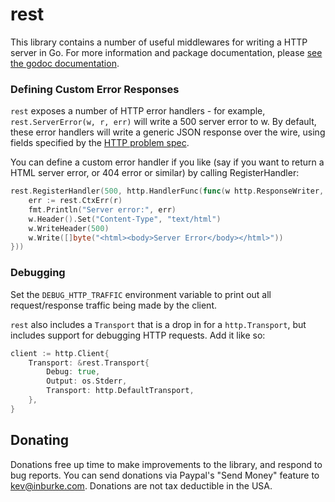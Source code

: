 # rest

This library contains a number of useful middlewares for writing a HTTP server
in Go. For more information and package documentation, please [see the godoc
documentation][gddo].

### Defining Custom Error Responses

`rest` exposes a number of HTTP error handlers - for example,
`rest.ServerError(w, r, err)` will write a 500 server error to w. By default,
these error handlers will write a generic JSON response over the wire, using
fields specified by the [HTTP problem spec][spec].

You can define a custom error handler if you like (say if you want to return
a HTML server error, or 404 error or similar) by calling RegisterHandler:

```go
rest.RegisterHandler(500, http.HandlerFunc(func(w http.ResponseWriter, r *http.Request) {
    err := rest.CtxErr(r)
    fmt.Println("Server error:", err)
    w.Header().Set("Content-Type", "text/html")
    w.WriteHeader(500)
    w.Write([]byte("<html><body>Server Error</body></html>"))
}))
```

[spec]: https://tools.ietf.org/html/draft-ietf-appsawg-http-problem-03

### Debugging

Set the `DEBUG_HTTP_TRAFFIC` environment variable to print out all
request/response traffic being made by the client.

`rest` also includes a `Transport` that is a drop in for a `http.Transport`,
but includes support for debugging HTTP requests. Add it like so:

```go
client := http.Client{
    Transport: &rest.Transport{
        Debug: true,
        Output: os.Stderr,
        Transport: http.DefaultTransport,
    },
}
```

## Donating

Donations free up time to make improvements to the library, and respond to
bug reports. You can send donations via Paypal's "Send Money" feature to
kev@inburke.com. Donations are not tax deductible in the USA.

[gddo]: https://godoc.org/github.com/kevinburke/rest
